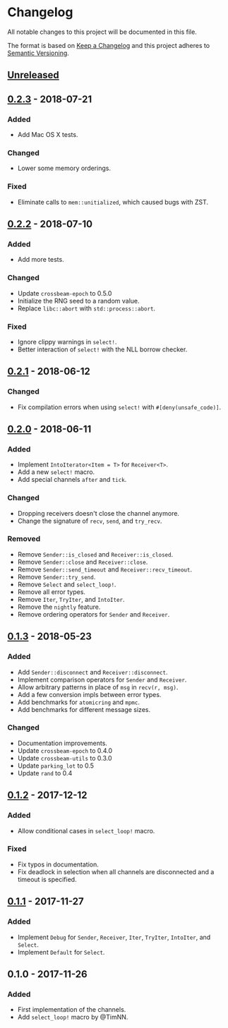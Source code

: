 # Changelog
All notable changes to this project will be documented in this file.

The format is based on [Keep a Changelog](http://keepachangelog.com/en/1.0.0/)
and this project adheres to [Semantic Versioning](http://semver.org/spec/v2.0.0.html).

## [Unreleased]

## [0.2.3] - 2018-07-21
### Added
- Add Mac OS X tests.

### Changed
- Lower some memory orderings.

### Fixed
- Eliminate calls to `mem::unitialized`, which caused bugs with ZST.

## [0.2.2] - 2018-07-10
### Added
- Add more tests.

### Changed
- Update `crossbeam-epoch` to 0.5.0
- Initialize the RNG seed to a random value.
- Replace `libc::abort` with `std::process::abort`.

### Fixed
- Ignore clippy warnings in `select!`.
- Better interaction of `select!` with the NLL borrow checker.

## [0.2.1] - 2018-06-12
### Changed
- Fix compilation errors when using `select!` with `#[deny(unsafe_code)]`.

## [0.2.0] - 2018-06-11
### Added
- Implement `IntoIterator<Item = T>` for `Receiver<T>`.
- Add a new `select!` macro.
- Add special channels `after` and `tick`.

### Changed
- Dropping receivers doesn't close the channel anymore.
- Change the signature of `recv`, `send`, and `try_recv`.

### Removed
- Remove `Sender::is_closed` and `Receiver::is_closed`.
- Remove `Sender::close` and `Receiver::close`.
- Remove `Sender::send_timeout` and `Receiver::recv_timeout`.
- Remove `Sender::try_send`.
- Remove `Select` and `select_loop!`.
- Remove all error types.
- Remove `Iter`, `TryIter`, and `IntoIter`.
- Remove the `nightly` feature.
- Remove ordering operators for `Sender` and `Receiver`.

## [0.1.3] - 2018-05-23
### Added
- Add `Sender::disconnect` and `Receiver::disconnect`.
- Implement comparison operators for `Sender` and `Receiver`.
- Allow arbitrary patterns in place of `msg` in `recv(r, msg)`.
- Add a few conversion impls between error types.
- Add benchmarks for `atomicring` and `mpmc`.
- Add benchmarks for different message sizes.

### Changed
- Documentation improvements.
- Update `crossbeam-epoch` to 0.4.0
- Update `crossbeam-utils` to 0.3.0
- Update `parking_lot` to 0.5
- Update `rand` to 0.4

## [0.1.2] - 2017-12-12
### Added
- Allow conditional cases in `select_loop!` macro.

### Fixed
- Fix typos in documentation.
- Fix deadlock in selection when all channels are disconnected and a timeout is specified.

## [0.1.1] - 2017-11-27
### Added
- Implement `Debug` for `Sender`, `Receiver`, `Iter`, `TryIter`, `IntoIter`, and `Select`.
- Implement `Default` for `Select`.

## 0.1.0 - 2017-11-26
### Added
- First implementation of the channels.
- Add `select_loop!` macro by @TimNN.

[Unreleased]: https://github.com/crossbeam-rs/crossbeam-channel/compare/v0.2.3...HEAD
[0.2.3]: https://github.com/crossbeam-rs/crossbeam-channel/compare/v0.2.2...v0.2.3
[0.2.2]: https://github.com/crossbeam-rs/crossbeam-channel/compare/v0.2.1...v0.2.2
[0.2.1]: https://github.com/crossbeam-rs/crossbeam-channel/compare/v0.2.0...v0.2.1
[0.2.0]: https://github.com/crossbeam-rs/crossbeam-channel/compare/v0.1.3...v0.2.0
[0.1.3]: https://github.com/crossbeam-rs/crossbeam-channel/compare/v0.1.2...v0.1.3
[0.1.2]: https://github.com/crossbeam-rs/crossbeam-channel/compare/v0.1.1...v0.1.2
[0.1.1]: https://github.com/crossbeam-rs/crossbeam-channel/compare/v0.1.0...v0.1.1
